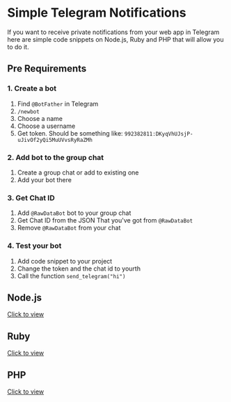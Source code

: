 # Simple Telegram Notifications

If you want to receive private notifications from your web app in Telegram  here are simple code snippets on Node.js, Ruby and PHP that will allow you to do it.

## Pre Requirements

### 1. Create a bot

1. Find `@BotFather` in Telegram
2. `/newbot`
3. Choose a name
4. Choose a username
5. Get token. Should be something like: `992382811:DKyqVhUJsjP-uJivOf2yQi5MuUVvsRyRaZMh`

### 2. Add bot to the group chat
1. Create a group chat or add to existing one
2. Add your bot there

### 3. Get Chat ID
1. Add `@RawDataBot` bot to your group chat
2. Get Chat ID from the JSON That you've got from `@RawDataBot`
3. Remove `@RawDataBot` from your chat 

### 4. Test your bot
1. Add code snippet to your project
2. Change the token and the chat id to yourth
3. Call the function `send_telegram("hi")`


## Node.js

[Click to view](https://github.com/AndreyAzimov/simple-telegram-notifications/blob/master/sendTelegram.js)

## Ruby

[Click to view](https://github.com/AndreyAzimov/simple-telegram-notifications/blob/master/send_telegram.rb)

## PHP

[Click to view](https://github.com/AndreyAzimov/simple-telegram-notifications/blob/master/send_telegram.php)
